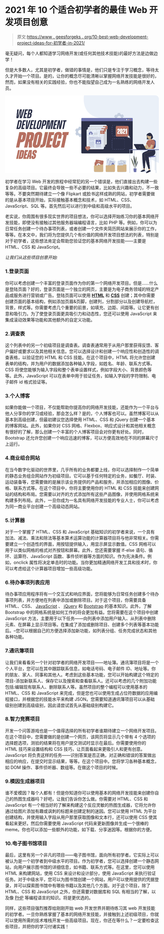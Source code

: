 # 2021 年 10 个适合初学者的最佳 Web 开发项目创意

> 原文:[https://www . geesforgeks . org/10-best-web-development-project-ideas-for-初学者-in-2021/](https://www.geeksforgeeks.org/10-best-web-development-project-ideas-for-beginners-in-2021/)

毫无疑问，每个人都知道学习网络开发(或任何其他技术技能)的最好方法是边做边学！

但是大多数人，尤其是初学者，做错的事情是，他们只是专注于学习概念，等待太久才开始一个项目。是的，让你的概念尽可能清晰以掌握网络开发技能是很好的，然而，如果没有相关的实践经验，你也不能指望自己成为一名熟练的网络开发人员。

![10-Best-Web-Development-Project-Ideas-For-Beginners-in-2021](img/27d49c1dd1df7fac709c24050b0a4fed.png)

初学者在学习 Web 开发的旅程中经常犯的另一个错误是，他们直接出去构建一些复杂的高级项目。它最终会导致一些不必要的结果，比如失去兴趣和动力，不一致等等。不要突然期待建立一个像 Flipkart 或脸书这样成熟的网站，初学者需要做的是从基本项目开始，实际接触基本概念和技术，如 HTML、CSS、JavaScript、SQL 等。首先然后可以进行到中级和高级水平的项目。

老实说，你周围有很多现实世界的项目想法，你可以选择开始练习你的基本网络开发技能，即使没有接触过其他服务器端编程语言，比如 PHP 等。例如，你可以为日常任务创建一个待办事项列表，或者创建一个文件夹简历网站来展示你的工作，等等。在本文中，我们将为您提供几个有价值的网络开发项目想法的列表，特别是对于初学者，这些想法肯定会帮助您验证您的基本网络开发技能——主要是 HTML、CSS 和 JavaScript。

*让我们从这些项目创意开始:*

### 1.登录页面

你可以考虑创建一个丰富的登录页面作为你的第一个网络开发项目。但是……什么是登陆页面？好的，登录页面是一个独立的网页，主要是为电子商务领域的特定产品或服务进行营销或广告。登陆页面可以使用 [**HTML**](https://www.geeksforgeeks.org/html-tutorials/) 和 [**CSS**](https://www.geeksforgeeks.org/css-tutorials/) 创建；其中你需要创建页面的基本结构，例如添加页眉&页脚，创建列，分割部分以及创建导航栏，背景，样式等。你需要考虑几个重要的前景，如填充、边距、间距等。让它更有创意和吸引力。为了使登录页面更具吸引力和动态性，您还可以使用 JavaScript 来集成滚动效果等功能和其他额外的自定义功能。

### 2.调查表

这个列表中的另一个初级项目是调查表。调查表通常用于从用户那里获得反馈、客户偏好或要求以及其他相关信息。您可以选择设计和创建一个响应性和创造性的调查表格，以验证您的 HTML 和 CSS 技能。在这个项目中，HTML 将允许您创建表单的结构，并为用户的数据添加各种输入字段，如姓名、年龄、联系方式等。CSS 将使您能够为输入字段和整个表单设置样式，例如字段大小、背景颜色等等。此外，JavaScript 可以在表单中用于验证任务，如输入字段的字符限制、电子邮件 id 格式验证等。

### 3.个人博客

如果你能做一个项目，不仅能帮助你提高你的网络开发技能，还能作为一个平台与他人分享你的学习或经验，那会怎么样？是的，个人博客也可以。虽然博客可以从基本到高级创建，但最初建议您选择使用 HTML、CSS 和 jQuery 创建一个基本的博客网站。此外，如果你对 CSS 网格、Flexbox、响应式设计和其他相关概念有很好的了解，那么创建一个丰富的个人博客项目会对你更有好处。同时，Bootstrap 还允许您创建一个响应迅速的博客，可以方便高效地在不同的屏幕尺寸上运行。

### 4.商业组合网站

在当今数字化驱动的世界里，几乎所有的业务都要上线，你可以选择制作一个简单的静态业务组合网站作为初级项目。它可以基于任何特定的业务，如餐厅、时装、运动装备等，您需要做的是展示该业务提供的产品和服务，并添加相应的图像、价格、联系方式等。在这个项目中，你将主要使用你的 HTML 和 CSS 技能来创建网站的结构和布局。您需要以对齐的方式添加所有这些产品图像，并使用网格系统来构建多列布局。此外，一旦你成为一名具有网络开发技能的专业人士，你可以考虑为同一商业平台创建一个高级动态网站。

### 5.计算器

对于一个掌握了 HTML、CSS 和 JavaScript 基础知识的初学者来说，一个具有加法、减法、乘法和除法等基本算术运算功能的计算器项目将与他非常相关。你需要建立一个创造性的界面，用按钮提供输入，用显示屏显示数值。CSS 网格可以用于以类似网格的格式对齐按钮和屏幕。此外，您还需要掌握 If-else 语句、循环、运算符、JavaScript 函数、事件侦听器等方面的知识。作为先决条件。例如，onclick 属性将决定单击时的功能。当你更加精通网络开发工具和技术时，你可以考虑给这个计算器项目增加一些高级功能。

### 6.待办事项列表应用

待办事项应用程序将有一个交互式和响应界面，您将能够为日常任务创建多个待办事项列表，并方便地在列表中添加或删除项目。对于这个项目，你需要具备 HTML、CSS、 [JavaScript](https://www.geeksforgeeks.org/javascript-tutorial/) 、 [jQuery](https://www.geeksforgeeks.org/jquery-tutorials/) 和 [Bootstrap](https://www.geeksforgeeks.org/bootstrap-tutorials/) 的基本知识。此外，了解 Bootstrap 中的网格系统是如何工作的将会更加有益。您将需要在这个项目中创建 JavaScript 方法，主要用于以下任务——向列表中添加用户输入、从列表中删除元素、在屏幕上显示项目等。在集成了添加或删除项目、创建多个列表等基本功能后。–您可以根据自己的方便选择添加新功能，如列表分组、任务完成状态和其他各种功能。

### 7.通讯簿项目

让我们来看看另一个针对初学者的网络开发项目——地址簿。通讯簿项目将是一个个人平台，您可以在其中跟踪联系信息，如电话号码、电子邮件 ID、地址等。你的朋友、家人、同事和其他人。考虑到这些基本功能，您可以开始构建这个特定的项目-添加新联系人、保存它以及搜索和查看联系人。还可以考虑的几个附加功能包括:编辑现有联系人、删除联系人等。虽然项目的整个编程可以使用基本的 HTML、CSS 和 JavaScript 来完成，但是您也可以使用生成占位符数据的应用编程接口，并根据您的技能水平来构建 JSON。您需要知道通讯簿项目可以从基础级别创建到高级级别，因此请尝试首先从基础级别构建它。

### 8.智力竞赛项目

开发一个问答游戏也是一个值得选择的所有初学者谁期待建立一个网络开发项目。在这个项目中，您需要做的是创建一个网页，该网页将显示几个带有 4 个选项的选择题选项，测验的结果将在用户提交测试时显示在最后。你需要使用你的 HTML 技巧来设置结构和 CSS 技巧，让页面看起来更吸引人和更有创意。JavaScript 将负责这样的任务——识别答案是否正确，对正确和错误的答案做出相应的响应，在提交时显示结果，等等。在这个项目中。您将学习各种基本概念，如 DOM 操作、事件侦听器、数组等。在做这个项目的时候。

### 9.模因生成器项目

谁不爱模因？每个人都有！但是你知道你可以使用基本的网络开发技能来创建你自己的热图生成器吗？好吧，让我们告诉你怎么做。你需要对 HTML、CSS 和 JavaScript 有一个相当好的了解来构建这个反应灵敏的热图生成器，它将允许你通过给图片添加有趣或讽刺的标题来创建定制的迷因。您可以使用 HTML 为平台创建结构，并使用输入字段从用户那里获取图像和文本行，还可以使用 CSS 使其看起来更好。然后你需要使用 JavaScript 代码来更新图像并生成一个很棒的 meme。你也可以添加一些额外的功能，如下载、分享迷因等。根据你的方便。

### 10.电子图书馆项目

最后，这里有另一个非凡的项目——电子图书馆，面向所有初学者。它实际上可以被认为是一个初学者到中级水平的项目。作为初学者，您可以选择创建一个静态网站，向用户展示图书馆的详细信息，如书籍、联系方式等。在这里，您可以使用 HTML 来构建网站，使用 CSS 来设计和设计部分，使用 JavaScript 来执行验证任务。对于中级水平，您可以为图书馆创建一个网站，用户可以使用提供的凭据登录，并可以探索图书馆中有哪些书籍以及其他几个方面。对于这个项目，除了 HTML、CSS 和 JavaScript 之外，你还需要对数据库和 SQL 有相当的了解，以及像 [PHP](https://www.geeksforgeeks.org/php/) 等编程语言的知识。将是更优选的。

同样，这些项目强烈推荐给刚刚开始 web 开发世界并期待练习其 web 开发技能的初学者。一旦你熟练掌握了基本的网络开发技能，并接触到上述初级项目，你就可以使用所需的技术堆栈开发一些高级项目。现在，你还在等什么？一定要检查这些项目，并把你的学习付诸实践！